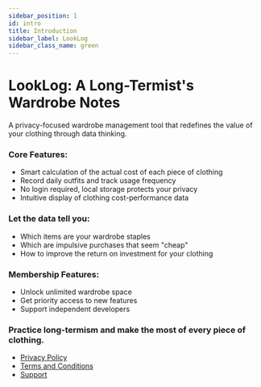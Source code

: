 ```yaml
---
sidebar_position: 1
id: intro
title: Introduction
sidebar_label: LookLog
sidebar_class_name: green
---
```

# LookLog: A Long-Termist's Wardrobe Notes

A privacy-focused wardrobe management tool that redefines the value of your clothing through data thinking.

### Core Features:

* Smart calculation of the actual cost of each piece of clothing
* Record daily outfits and track usage frequency
* No login required, local storage protects your privacy
* Intuitive display of clothing cost-performance data

### Let the data tell you:

* Which items are your wardrobe staples
* Which are impulsive purchases that seem "cheap"
* How to improve the return on investment for your clothing

### Membership Features:

* Unlock unlimited wardrobe space
* Get priority access to new features
* Support independent developers

### Practice long-termism and make the most of every piece of clothing.

- [Privacy Policy](PrivacyPolicy.md)
- [Terms and Conditions](Terms&Conditions.md)
- [Support](Support.md)
